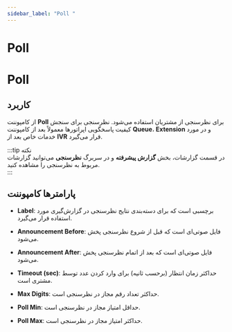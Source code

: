 ```yaml
---
sidebar_label: "Poll "
---
```




# Poll

# Poll

## کاربرد

از کامپوننت **Poll** برای نظرسنجی از مشتریان استفاده می‌شود. نظرسنجی برای سنجش کیفیت پاسخگویی اپراتورها معمولاً بعد از کامپوننت **Queue**، **Extension** و در مورد خدمات خاص بعد از **IVR** قرار می‌گیرد.

:::tip نکته  
در قسمت گزارشات، بخش **گزارش پیشرفته** و در سربرگ **نظرسنجی** می‌توانید گزارشات مربوط به نظرسنجی را مشاهده کنید.  
:::

## پارامترها کامپوننت

- **Label**: برچسبی است که برای دسته‌بندی نتایج نظرسنجی در گزارش‌گیری مورد استفاده قرار می‌گیرد.

- **Announcement Before**: فایل صوتی‌ای است که قبل از شروع نظرسنجی پخش می‌شود.

- **Announcement After**: فایل صوتی‌ای است که بعد از اتمام نظرسنجی پخش می‌شود.

- **Timeout (sec)**: حداکثر زمان انتظار (برحسب ثانیه) برای وارد کردن عدد توسط مشتری است.

- **Max Digits**: حداکثر تعداد رقم مجاز در نظرسنجی است.

- **Poll Min**: حداقل امتیاز مجاز در نظرسنجی است.

- **Poll Max**: حداکثر امتیاز مجاز در نظرسنجی است.